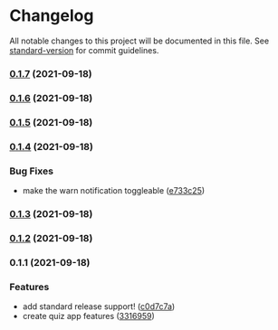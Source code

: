 # Changelog

All notable changes to this project will be documented in this file. See [standard-version](https://github.com/conventional-changelog/standard-version) for commit guidelines.

### [0.1.7](https://github.com/OkekeChristian24/quiz-app-tsx/compare/v0.1.6...v0.1.7) (2021-09-18)

### [0.1.6](https://github.com/OkekeChristian24/quiz-app-tsx/compare/v0.1.5...v0.1.6) (2021-09-18)

### [0.1.5](https://github.com/OkekeChristian24/quiz-app-tsx/compare/v0.1.4...v0.1.5) (2021-09-18)

### [0.1.4](https://github.com/OkekeChristian24/quiz-app-tsx/compare/v0.1.3...v0.1.4) (2021-09-18)


### Bug Fixes

* make the warn notification toggleable ([e733c25](https://github.com/OkekeChristian24/quiz-app-tsx/commit/e733c2505f5800929a72e94ece5c58f4966ef6c5))

### [0.1.3](https://github.com/OkekeChristian24/quiz-app-tsx/compare/v0.1.2...v0.1.3) (2021-09-18)

### [0.1.2](https://github.com/OkekeChristian24/quiz-app-tsx/compare/v0.1.1...v0.1.2) (2021-09-18)

### 0.1.1 (2021-09-18)


### Features

* add standard release support! ([c0d7c7a](https://github.com/OkekeChristian24/quiz-app-tsx/commit/c0d7c7affc7110080b2c6f2d382a8224e08f19d7))
* create quiz app features ([3316959](https://github.com/OkekeChristian24/quiz-app-tsx/commit/3316959deab617223d95e40975a139bebfa029de))
